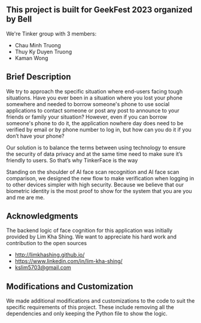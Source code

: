 ## This project is built for GeekFest 2023 organized by Bell

We're Tinker group with 3 members:
- Chau Minh Truong
- Thuy Ky Duyen Truong
- Kaman Wong

## Brief Description
We try to approach the specific situation where end-users facing tough situations. Have you ever been in a situation where you lost your phone somewhere and needed to borrow someone's phone to use social applications to contact someone or post any post to announce to your friends or family your situation? However, even if you can borrow someone's phone to do it, the application nowhere day does need to be verified by email or by phone number to log in, but how can you do it if you don’t have your phone?

Our solution is to balance the terms between using technology to ensure the security of data privacy and at the same time need to make sure it’s friendly to users. So that’s why TinkerFace is the way

Standing on the shoulder of AI face scan recognition and AI face scan comparison, we designed the new flow to make verification when logging in to other devices simpler with high security. Because we believe that our biometric identity is the most proof to show for the system that you are you and me are me.


## Acknowledgments
The backend logic of face cognition for this application was initially provided by Lim Kha Shing. We want to appreciate his hard work and contribution to the open sources
- http://limkhashing.github.io/
- https://www.linkedin.com/in/lim-kha-shing/
- kslim5703@gmail.com

## Modifications and Customization
We made additional modifications and customizations to the code to suit the specific requirements of this project. These include removing all the dependencies and only keeping the Python file to show the logic.
